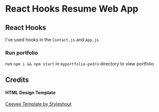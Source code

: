 # React Hooks Resume Web App      

## React Hooks
I've used hooks in the `Contact.js` and `App.js`
### Run portfolio
run `npm i && npm start` in `myportfolio-pedro` directory to view portfolio

## Credits

#### HTML Design Template
<a href="https://www.styleshout.com/free-templates/ceevee/">Ceevee Template by Styleshout</a>
